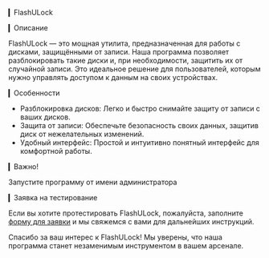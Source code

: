 ▎FlashULock

▎Описание

FlashULock — это мощная утилита, предназначенная для работы с дисками, защищёнными от записи. Наша программа позволяет разблокировать такие диски и, при необходимости, защитить их от случайной записи. Это идеальное решение для пользователей, которым нужно управлять доступом к данным на своих устройствах.

▎Особенности

- Разблокировка дисков: Легко и быстро снимайте защиту от записи с ваших дисков.
- Защита от записи: Обеспечьте безопасность своих данных, защитив диск от нежелательных изменений.
- Удобный интерфейс: Простой и интуитивно понятный интерфейс для комфортной работы.

▎Важно!

Запустите программу от имени администратора

▎Заявка на тестирование

Если вы хотите протестировать FlashULock, пожалуйста, заполните [форму для заявки](https://forms.gle/amrUQHk84zAAYTaL6) и мы свяжемся с вами для дальнейших инструкций.

Спасибо за ваш интерес к FlashULock! Мы уверены, что наша программа станет незаменимым инструментом в вашем арсенале.

